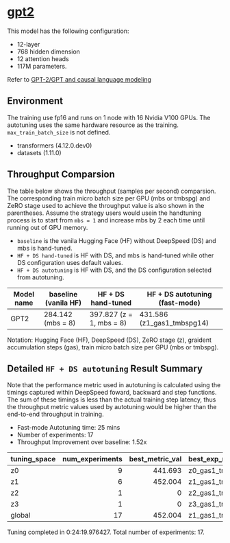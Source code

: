 # [gpt2](https://huggingface.co/gpt2)

This model has the following configuration:

- 12-layer
- 768 hidden dimension
- 12 attention heads
- 117M parameters.

Refer to [GPT-2/GPT and causal language modeling](https://github.com/huggingface/transformers/tree/master/examples/pytorch/language-modeling#gpt-2gpt-and-causal-language-modeling)

## Environment

The training use fp16 and runs on 1 node with 16 Nvidia V100 GPUs. The autotuning uses the same hardware resource as the training. `max_train_batch_size` is not defined.

- transformers (4.12.0.dev0)
- datasets (1.11.0)
## Throughput Comparsion

The table below shows the throughput (samples per second) comparsion. The corresponding train micro batch size per GPU (mbs or tmbspg) and ZeRO stage used to achieve the throughput value is also shown in the parentheses. Assume the strategy users would usein the handtuning process is to start from `mbs = 1` and increase mbs by 2 each time until running out of GPU memory.
 - `baseline` is the vanila Hugging Face (HF) without DeepSpeed (DS) and mbs is hand-tuned.
 - `HF + DS hand-tuned` is HF with DS, and mbs is hand-tuned while other DS configuration uses default values.
 - `HF + DS autotuning` is HF with DS, and the DS configuration selected from autotuning.

| Model name | baseline (vanila HF) | HF + DS hand-tuned       | HF + DS autotuning (fast-mode) |
| ---------- | -------------------- | ------------------------ | ------------------------------ |
| GPT2       | 284.142 (mbs = 8)    | 397.827 (z = 1, mbs = 8) | 431.586 (z1_gas1_tmbspg14)     |

Notation: Hugging Face (HF), DeepSpeed (DS), ZeRO stage (z), graident accumulation steps (gas), train micro batch size per GPU (mbs or tmbspg).

## Detailed `HF + DS autotuning` Result Summary

Note that the performance metric used in autotuning is calculated using the timings captured within DeepSpeed foward, backward and step functions. The sum of these timings is less than the actual training step latency, thus the throughput metric values used by autotuning would be higher than the end-to-end throughput in training.

- Fast-mode Autotuning time: 25 mins
- Number of experiments: 17
- Throughput Improvement over baseline: 1.52x

| tuning_space | num_experiments | best_metric_val | best_exp_name    |
| :----------- | --------------: | --------------: | :--------------- |
| z0           |               9 |         441.693 | z0_gas1_tmbspg11 |
| z1           |               6 |         452.004 | z1_gas1_tmbspg15 |
| z2           |               1 |               0 | z2_gas1_tmbspg15 |
| z3           |               1 |               0 | z3_gas1_tmbspg15 |
| global       |              17 |         452.004 | z1_gas1_tmbspg15 |

Tuning completed in 0:24:19.976427. Total number of experiments: 17.
